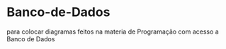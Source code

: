 # Banco-de-Dados
para colocar diagramas feitos na materia de Programação com acesso a Banco de Dados
